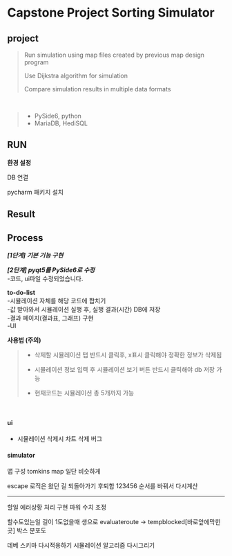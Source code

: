 # Capstone Project Sorting Simulator

## project

> Run simulation using map files created by previous map design program
>
> Use Dijkstra algorithm for simulation
>
> Compare simulation results in multiple data formats
</br>

> + PySide6, python
> + MariaDB, HediSQL

## RUN
**환경 설정**

DB 연결

pycharm 패키지 설치

## Result

## Process
***[1단계] 기본 기능 구현***

***[2단계] pyqt5를 PySide6로 수정***
</br>
-코드, ui파일 수정되었습니다.

**to-do-list**
</br>
-시뮬레이션 자체를 해당 코드에 합치기 </br>
-값 받아와서 시뮬레이션 실행 후, 실행 결과(시간) DB에 저장 </br>
-결과 페이지(결과표, 그래프) 구현 </br>
-UI </br>

**사용법 (주의)**

> + 삭제할 시뮬레이션 탭 반드시 클릭후, x표시 클릭해야 정확한 정보가 삭제됨
>
> + 시뮬레이션 정보 입력 후 시뮬레이션 보기 버튼 반드시 클릭해야 db 저장 가능
>
> + 현재코드는 시뮬레이션 총 5개까지 가능
</br>

#### ui

- 시뮬레이션 삭제시 차트 삭제 버그

#### simulator

맵 구성
    tomkins map 일단 비슷하게

escape 로직은 왔던 길 되돌아가기 후퇴함
123456 순서를 바꿔서 다시계산

---
할일
에러상황 처리 구현
파워 수치 조정

할수도있는일
길이 1도없을때 생으로 evaluateroute -> tempblocked[바로앞에막힌곳]
박스 분포도

데베 스키마 다시적용하기
시뮬레이션 알고리즘 다시그리기